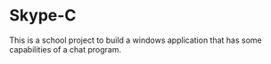 # Skype-C

This is a school project to build a windows application that has some capabilities of a chat program.
